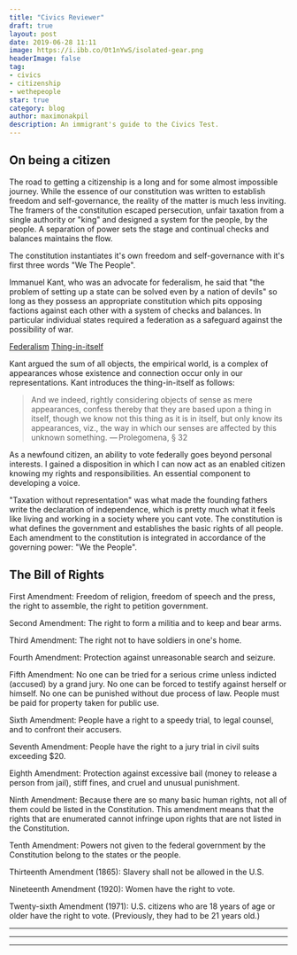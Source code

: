 ```yaml
---
title: "Civics Reviewer"
draft: true
layout: post
date: 2019-06-28 11:11
image: https://i.ibb.co/0t1nYwS/isolated-gear.png
headerImage: false
tag:
- civics
- citizenship
- wethepeople
star: true
category: blog
author: maximonakpil
description: An immigrant's guide to the Civics Test.
---
```


## On being a citizen
The road to getting a citizenship is a long and for some almost impossible journey.
While the essence of our constitution was written to establish freedom and self-governance, the reality of the matter is much less inviting.
The framers of the constitution escaped persecution, unfair taxation from a single authority or "king" and designed a system for the people, by the people. A separation of power sets the stage and continual checks and balances maintains the flow.

The constitution instantiates it's own freedom and self-governance with it's first three words "We The People".

Immanuel Kant, who was an advocate for federalism, he said that "the problem of setting up a state can be solved even by a nation of devils" so long as they possess an appropriate constitution which pits opposing factions against each other with a system of checks and balances. In particular individual states required a federation as a safeguard against the possibility of war.

[Federalism](https://en.wikipedia.org/wiki/Federalism#Immanuel_Kant)
[Thing-in-itself](https://en.wikipedia.org/wiki/Thing-in-itself)

Kant argued the sum of all objects, the empirical world, is a complex of appearances whose existence and connection occur only in our representations. Kant introduces the thing-in-itself as follows:

> And we indeed,
rightly considering objects of sense as mere appearances,
confess thereby that they are based upon a thing in itself,
though we know not this thing as it is in itself,
but only know its appearances, viz.,
the way in which our senses are affected by this unknown something.
          — Prolegomena, § 32

As a newfound citizen, an ability to vote federally goes beyond personal interests. I gained a disposition in which I can now act as an enabled citizen knowing my rights and responsibilities. An essential component to developing a voice.

"Taxation without representation" was what made the founding fathers write the declaration of independence, which is pretty much what it feels like living and working in a society where you cant vote. The constitution is what defines the government and establishes the basic rights of all people. Each amendment to the constitution is integrated in accordance of the governing power: "We the People".

## The Bill of Rights

First Amendment: Freedom of religion, freedom of speech and the press, the right to assemble, the right to petition government.

Second Amendment: The right to form a militia and to keep and bear arms.

Third Amendment: The right not to have soldiers in one's home.

Fourth Amendment: Protection against unreasonable search and seizure.

Fifth Amendment: No one can be tried for a serious crime unless indicted (accused) by a grand jury. No one can be forced to testify against herself or himself. No one can be punished without due process of law. People must be paid for property taken for public use.

Sixth Amendment: People have a right to a speedy trial, to legal counsel, and to confront their accusers.

Seventh Amendment: People have the right to a jury trial in civil suits exceeding $20.

Eighth Amendment: Protection against excessive bail (money to release a person from jail), stiff fines, and cruel and unusual punishment.

Ninth Amendment: Because there are so many basic human rights, not all of them could be listed in the Constitution. This amendment means that the rights that are enumerated cannot infringe upon rights that are not listed in the Constitution.

Tenth Amendment: Powers not given to the federal government by the Constitution belong to the states or the people.

Thirteenth Amendment (1865): Slavery shall not be allowed in the U.S.

Nineteenth Amendment (1920): Women have the right to vote.

Twenty-sixth Amendment (1971): U.S. citizens who are 18 years of age or older have the right to vote. (Previously, they had to be 21 years old.)


***

***

---
